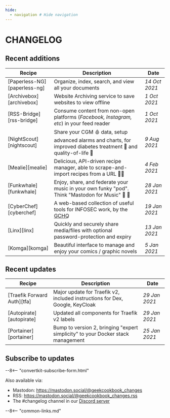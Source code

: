 ```yaml
---
hide:
  - navigation # Hide navigation
---
```

# CHANGELOG

## Recent additions

Recipe                   | Description                                                                                                      | Date
-------------------------|------------------------------------------------------------------------------------------------------------------|--------------
[Paperless-NG][paperless-ng] | Organize, index, search, and view all your documents                         | _14 Oct 2021_
[Archivebox][archivebox] | Website Archiving service to save websites to view offline      | _1 Oct 2021_
[RSS-Bridge][rss-bridge] | Consume content from non-open platforms (*Facebook, Instagram, etc*) in your feed reader                         | _1 Oct 2021_
[NightScout][nightscout] | Share your CGM :drop_of_blood: data, setup advanced alarms and charts, for improved diabetes treatment :syringe: and quality-of-life :runner:      | _9 Aug 2021_
[Mealie][mealie]         | Delicious, API-driven recipe manager, able to scrape-and-import recipes from a URL :cook:                        | _4 Feb 2021_
[Funkwhale][funkwhale]   | Enjoy, share, and federate your music in your own funky "pod". Think "Mastodon for Music" :whale: :musical_note: | _28 Jan 2021_
[CyberChef][cyberchef]   | A web-based collection of useful tools for INFOSEC work, by the [GCHQ](https://en.wikipedia.org/wiki/GCHQ)       | _19 Jan 2021_
[Linx][linx]             | Quickly and securely share media/files with optional password-protection and expiry                              | _13 Jan 2021_
[Komga][komga]           | Beautiful interface to manage and enjoy your comics / graphic novels                                             | _5 Jan 2021_

## Recent updates

Recipe                      | Description                                                                     | Date
----------------------------|---------------------------------------------------------------------------------|--------------
[Traefik Forward Auth][tfa] | Major update for Traefik v2, included instructions for Dex, Google, KeyCloak    | _29 Jan 2021_
[Autopirate][autopirate]    | Updated all components for Traefik v2 labels                                    | _29 Jan 2021_
[Portainer][portainer]      | Bump to version 2, bringing "expert simplicity" to your Docker stack management | _25 Jan 2021_

## Subscribe to updates

--8<-- "convertkit-subscribe-form.html"

Also available via:

* Mastodon: https://mastodon.social/@geekcookbook_changes
* RSS: https://mastodon.social/@geekcookbook_changes.rss
* The #changelog channel in our [Discord server](http://chat.funkypenguin.co.nz)

--8<-- "common-links.md"